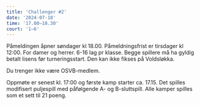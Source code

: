 ```yaml
---
title: 'Challenger #2'
date: '2024-07-18'
time: '17.00–18.30'
court: '1–6'
---
```


Påmeldingen åpner søndager kl 18.00. Påmeldningsfrist er tirsdager kl 12:00. For damer og herrer. 6-16 lag pr klasse. Begge spillere må ha gyldig betalt lisens før turneringsstart. Den kan ikke fikses på Voldsløkka.

Du trenger ikke være OSVB-medlem.

Oppmøte er senest kl. 17:00 og første kamp starter ca. 17.15. Det spilles modifisert puljespill med påfølgende A- og B-sluttspill. Alle kamper spilles som et sett til 21 poeng.